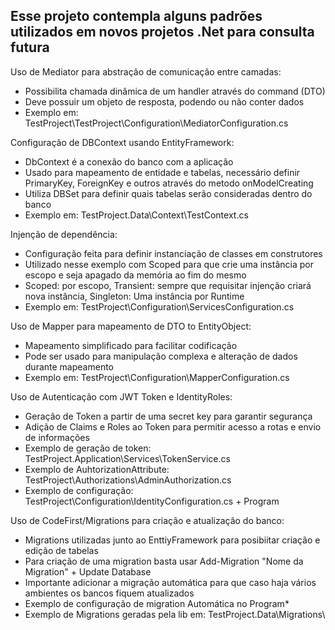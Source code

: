 Esse projeto contempla alguns padrões utilizados em novos projetos .Net para consulta futura
-

Uso de Mediator para abstração de comunicação entre camadas:
- Possibilita chamada dinâmica de um handler através do command (DTO)
- Deve possuir um objeto de resposta, podendo ou não conter dados
- Exemplo em: TestProject\TestProject\Configuration\MediatorConfiguration.cs

Configuração de DBContext usando EntityFramework:
- DbContext é a conexão do banco com a aplicação
- Usado para mapeamento de entidade e tabelas, necessário definir PrimaryKey, ForeignKey e outros através do metodo onModelCreating
- Utiliza DBSet<TEntity> para definir quais tabelas serão consideradas dentro do banco
- Exemplo em: TestProject.Data\Context\TestContext.cs

Injenção de dependência:
- Configuração feita para definir instanciação de classes em construtores
- Utilizado nesse exemplo com Scoped para que crie uma instância por escopo e seja apagado da memória ao fim do mesmo
- Scoped: por escopo, Transient: sempre que requisitar injenção criará nova instância, Singleton: Uma instância por Runtime
- Exemplo em: TestProject\Configuration\ServicesConfiguration.cs

Uso de Mapper para mapeamento de DTO to EntityObject:
- Mapeamento simplificado para facilitar codificação
- Pode ser usado para manipulação complexa e alteração de dados durante mapeamento
- Exemplo em: TestProject\Configuration\MapperConfiguration.cs

Uso de Autenticação com JWT Token e IdentityRoles:
- Geração de Token a partir de uma secret key para garantir segurança
- Adição de Claims e Roles ao Token para permitir acesso a rotas e envio de informações
- Exemplo de geração de token: TestProject.Application\Services\TokenService.cs
- Exemplo de AuhtorizationAttribute: TestProject\Authorizations\AdminAuthorization.cs
- Exemplo de configuração: TestProject\Configuration\IdentityConfiguration.cs + Program

Uso de CodeFirst/Migrations para criação e atualização do banco: 
- Migrations utilizadas junto ao EnttiyFramework para posibiitar criação e edição de tabelas
- Para criação de uma migration basta usar Add-Migration "Nome da Migration" + Update Database
- Importante adicionar a migração automática para que caso haja vários ambientes os bancos fiquem atualizados
- Exemplo de configuração de migration Automática no Program*
- Exemplo de Migrations geradas pela lib em: TestProject.Data\Migrations\


